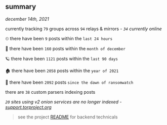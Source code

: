 
## summary
_december 14th, 2021_

currently tracking `79` groups across `94` relays & mirrors - _`34` currently online_

⏲ there have been `9` posts within the `last 24 hours`

🦈 there have been `160` posts within the `month of december`

🪐 there have been `1121` posts within the `last 90 days`

🏚 there have been `2058` posts within the `year of 2021`

🦕 there have been `2092` posts `since the dawn of ransomwatch`

there are `38` custom parsers indexing posts

_`20` sites using v2 onion services are no longer indexed - [support.torproject.org](https://support.torproject.org/onionservices/v2-deprecation/)_

> see the project [README](https://github.com/thetanz/ransomwatch#ransomwatch--) for backend technicals
